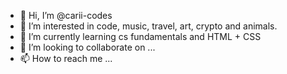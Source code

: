 - 👋 Hi, I’m @carii-codes
- 👀 I’m interested in code, music, travel, art, crypto and animals. 
- 🌱 I’m currently learning cs fundamentals and HTML + CSS 
- 💞️ I’m looking to collaborate on ...
- 📫 How to reach me ...

<!---
carii-codes/carii-codes is a ✨ special ✨ repository because its `README.md` (this file) appears on your GitHub profile.
You can click the Preview link to take a look at your changes.
--->
